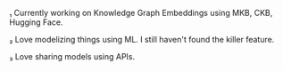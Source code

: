 ₁ Currently working on Knowledge Graph Embeddings using MKB, CKB, Hugging Face.

₂ Love modelizing things using ML. I still haven't found the killer feature.

₃ Love sharing models using APIs. 
